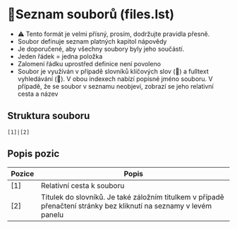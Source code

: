 # 📑Seznam souborů (files.lst)

- ⚠️ Tento formát je velmi přísný, prosím, dodržujte pravidla přesně.
- Soubor definuje seznam platných kapitol nápovědy
- Je doporučené, aby všechny soubory byly jeho součástí.
- Jeden řádek = jedna položka
- Zalomení řádku uprostřed definice není povoleno
- Soubor je využíván v případě slovníků klíčových slov (📇) a fulltext vyhledávání (🔎). V obou indexech nabízí popisné jméno souboru. V případě, že se soubor v seznamu neobjeví, zobrazí se jeho relativní cesta a název

## Struktura souboru

```
[1]|[2]
```

## Popis pozic

| Pozice | Popis |
|---|---|
| [1] | Relativní cesta k souboru |
| [2] | Titulek do slovníků. Je také záložním titulkem v případě přenačtení stránky bez kliknutí na seznamy v levém panelu |
